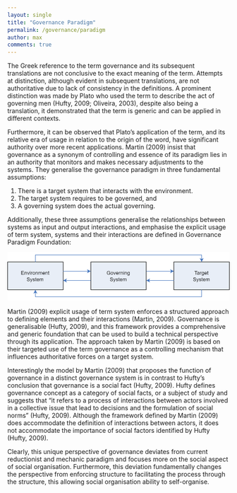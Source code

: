 ```yaml
---
layout: single
title: "Governance Paradigm"
permalink: /governance/paradigm
author: max
comments: true
---
```


The Greek reference to the term governance and its subsequent translations are not conclusive to the exact meaning of the term. Attempts at distinction, although evident in subsequent translations, are not authoritative due to lack of consistency in the definitions. A prominent distinction was made by Plato who used the term to describe the act of governing men (Hufty, 2009; Oliveira, 2003), despite also being a translation, it demonstrated that the term is generic and can be applied in different contexts. 

Furthermore, it can be observed that Plato’s application of the term, and its relative era of usage in relation to the origin of the word, have significant authority over more recent applications. Martin (2009) insist that governance as a synonym of controlling and essence of its paradigm lies in an authority that monitors and makes necessary adjustments to the systems. They generalise the governance paradigm in three fundamental assumptions:

1. There is a target system that interacts with the environment.
2. The target system requires to be governed, and
3. A governing system does the actual governing.

Additionally, these three assumptions generalise the relationships between systems as input and output interactions, and emphasise the explicit usage of term system, systems and their interactions are defined in Governance Paradigm Foundation:

![word-governance-origin](/assets/governance/systems-and-their-interactions.png "Governance Paradigm Foundation, Martin, 2009")

Martin (2009) explicit usage of term system enforces a structured approach to defining elements and their interactions (Martin, 2009). Governance is generalisable (Hufty, 2009), and this framework provides a comprehensive and generic foundation that can be used to build a technical perspective through its application. The approach taken by Martin (2009) is based on their targeted use of the term governance as a controlling mechanism that influences authoritative forces on a target system.

Interestingly the model by Martin (2009) that proposes the function of governance in a distinct governance system is in contrast to Hufty’s conclusion that governance is a social fact (Hufty, 2009). Hufty defines governance concept as a category of social facts, or a subject of study and suggests that “it refers to a process of interactions between actors involved in a collective issue that lead to decisions and the formulation of social norms” (Hufty, 2009). Although the framework defined by Martin (2009) does accommodate the definition of interactions between actors, it does not accommodate the importance of social factors identified by Hufty (Hufty, 2009).

Clearly, this unique perspective of governance deviates from current reductionist and mechanic paradigm and focuses more on the social aspect of social organisation. Furthermore, this deviation fundamentally changes the perspective from enforcing structure to facilitating the process through the structure, this allowing social organisation ability to self-organise.
